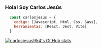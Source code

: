 ### Hola! Soy Carlos Jesús



```js
  const carlosjesus = {
    codigo: [Javascript, Html, Css, Sass],
    herramientas: [React, Jest, Vite]
  }
```

[![carlosjesus954's GitHub stats](https://github-readme-stats.vercel.app/api?username=carlosjesus954)](https://github.com/anuraghazra/github-readme-stats)
